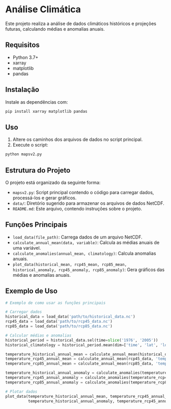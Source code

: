 # Análise Climática

Este projeto realiza a análise de dados climáticos históricos e projeções futuras, calculando médias e anomalias anuais.

## Requisitos

- Python 3.7+
- xarray
- matplotlib
- pandas

## Instalação

Instale as dependências com:

```bash
pip install xarray matplotlib pandas
```

## Uso

1. Altere os caminhos dos arquivos de dados no script principal.
2. Execute o script:

```bash
python mapsv2.py
```

## Estrutura do Projeto

O projeto está organizado da seguinte forma:

- `mapsv2.py`: Script principal contendo o código para carregar dados, processá-los e gerar gráficos.
- `data/`: Diretório sugerido para armazenar os arquivos de dados NetCDF.
- `README.md`: Este arquivo, contendo instruções sobre o projeto.

## Funções Principais

- `load_data(file_path)`: Carrega dados de um arquivo NetCDF.
- `calculate_annual_mean(data, variable)`: Calcula as médias anuais de uma variável.
- `calculate_anomalies(annual_mean, climatology)`: Calcula anomalias anuais.
- `plot_data(historical_mean, rcp45_mean, rcp85_mean, historical_anomaly, rcp45_anomaly, rcp85_anomaly)`: Gera gráficos das médias e anomalias anuais.

## Exemplo de Uso

```python
# Exemplo de como usar as funções principais

# Carregar dados
historical_data = load_data('path/to/historical_data.nc')
rcp45_data = load_data('path/to/rcp45_data.nc')
rcp85_data = load_data('path/to/rcp85_data.nc')

# Calcular médias e anomalias
historical_period = historical_data.sel(time=slice('1976', '2005'))
historical_climatology = historical_period.mean(dim=['time', 'lat', 'lon'])

temperature_historical_annual_mean = calculate_annual_mean(historical_data, 'temperature')
temperature_rcp45_annual_mean = calculate_annual_mean(rcp45_data, 'temperature')
temperature_rcp85_annual_mean = calculate_annual_mean(rcp85_data, 'temperature')

temperature_historical_annual_anomaly = calculate_anomalies(temperature_historical_annual_mean, historical_climatology)
temperature_rcp45_annual_anomaly = calculate_anomalies(temperature_rcp45_annual_mean, historical_climatology)
temperature_rcp85_annual_anomaly = calculate_anomalies(temperature_rcp85_annual_mean, historical_climatology)

# Plotar dados
plot_data(temperature_historical_annual_mean, temperature_rcp45_annual_mean, temperature_rcp85_annual_mean,
          temperature_historical_annual_anomaly, temperature_rcp45_annual_anomaly, temperature_rcp85_annual_anomaly)
```
